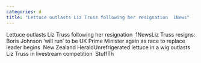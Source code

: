 ```yaml
---
categories: d
title: "Lettuce outlasts Liz Truss following her resignation  1News"
---
```

Lettuce outlasts Liz Truss following her resignation&nbsp;&nbsp;1NewsLiz Truss resigns: Boris Johnson ‘will run’ to be UK Prime Minister again as race to replace leader begins&nbsp;&nbsp;New Zealand HeraldUnrefrigerated lettuce in a wig outlasts Liz Truss in livestream competition&nbsp;&nbsp;StuffTh